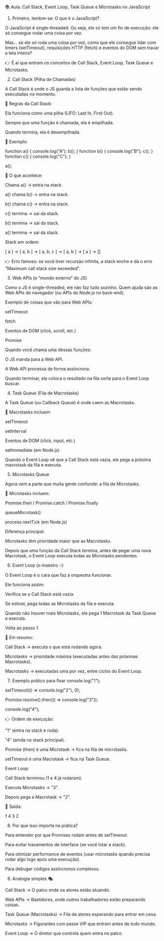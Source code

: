 📚 Aula: Call Stack, Event Loop, Task Queue e Microtasks no JavaScript
1. Primeiro, lembre-se: O que é o JavaScript?

O JavaScript é single-threaded.
Ou seja, ele só tem um fio de execução: ele só consegue rodar uma coisa por vez.

Mas... se ele só roda uma coisa por vez, como que ele consegue lidar com timers (setTimeout), requisições HTTP (fetch) e eventos do DOM sem travar a tela inteira?

👉 É aí que entram os conceitos de Call Stack, Event Loop, Task Queue e Microtasks.

2. Call Stack (Pilha de Chamadas)

A Call Stack é onde o JS guarda a lista de funções que estão sendo executadas no momento.

📌 Regras da Call Stack:

Ela funciona como uma pilha (LIFO: Last In, First Out).

Sempre que uma função é chamada, ela é empilhada.

Quando termina, ela é desempilhada.

🔎 Exemplo:

function a() {
  console.log("A");
  b();
}
function b() {
  console.log("B");
  c();
}
function c() {
  console.log("C");
}

a();


📖 O que acontece:

Chama a() → entra na stack.

a() chama b() → entra na stack.

b() chama c() → entra na stack.

c() termina → sai da stack.

b() termina → sai da stack.

a() termina → sai da stack.

Stack em ordem:

[ a ] → [ a, b ] → [ a, b, c ] → [ a, b ] → [ a ] → []


👉 Erro famoso: se você tiver recursão infinita, a stack enche e dá o erro "Maximum call stack size exceeded".

3. Web APIs (o “mundo externo” do JS)

Como o JS é single-threaded, ele não faz tudo sozinho.
Quem ajuda são as Web APIs do navegador (ou APIs do Node.js no back-end).

Exemplo de coisas que vão para Web APIs:

setTimeout

fetch

Eventos de DOM (click, scroll, etc.)

Promise

Quando você chama uma dessas funções:

O JS manda para a Web API.

A Web API processa de forma assíncrona.

Quando terminar, ela coloca o resultado na fila certa para o Event Loop buscar.

4. Task Queue (Fila de Macrotasks)

A Task Queue (ou Callback Queue) é onde caem as Macrotasks.

📌 Macrotasks incluem:

setTimeout

setInterval

Eventos de DOM (click, input, etc.)

setImmediate (em Node.js)

Quando o Event Loop vê que a Call Stack está vazia, ele pega a próxima macrotask da fila e executa.

5. Microtasks Queue

Agora vem a parte que muita gente confunde: a fila de Microtasks.

📌 Microtasks incluem:

Promise.then / Promise.catch / Promise.finally

queueMicrotask()

process.nextTick (em Node.js)

Diferença principal:

Microtasks têm prioridade maior que as Macrotasks.

Depois que uma função da Call Stack termina, antes de pegar uma nova Macrotask, o Event Loop executa todas as Microtasks pendentes.

6. Event Loop (o maestro 🎶)

O Event Loop é o cara que faz a orquestra funcionar.

Ele funciona assim:

Verifica se a Call Stack está vazia.

Se estiver, pega todas as Microtasks da fila e executa.

Quando não houver mais Microtasks, ele pega 1 Macrotask da Task Queue e executa.

Volta ao passo 1.

📖 Em resumo:

Call Stack → executa o que está rodando agora.

Microtasks → prioridade máxima (executadas antes das próximas Macrotasks).

Macrotasks → executadas uma por vez, entre ciclos do Event Loop.

7. Exemplo prático para fixar
console.log("1");

setTimeout(() => console.log("2"), 0);

Promise.resolve().then(() => console.log("3"));

console.log("4");


👉 Ordem de execução:

"1" (entra na stack e roda).

"4" (ainda na stack principal).

Promise (then) é uma Microtask → fica na fila de microtasks.

setTimeout é uma Macrotask → fica na Task Queue.

Event Loop:

Call Stack terminou (1 e 4 já rodaram).

Executa Microtasks → "3".

Depois pega a Macrotask → "2".

📌 Saída:

1
4
3
2

8. Por que isso importa na prática?

Para entender por que Promises rodam antes de setTimeout.

Para evitar travamentos de interface (se você lotar a stack).

Para otimizar performance de eventos (usar microtasks quando precisa rodar algo logo após uma execução).

Para debugar códigos assíncronos complexos.

9. Analogia simples 🎭

Call Stack → O palco onde os atores estão atuando.

Web APIs → Bastidores, onde outros trabalhadores estão preparando coisas.

Task Queue (Macrotasks) → Fila de atores esperando para entrar em cena.

Microtasks → Figurantes com passe VIP que entram antes de todo mundo.

Event Loop → O diretor que controla quem entra no palco.